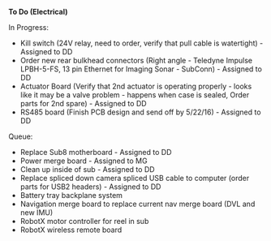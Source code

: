 **To Do (Electrical)**

In Progress:

* Kill switch (24V relay, need to order, verify that pull cable is watertight) - Assigned to DD
* Order new rear bulkhead connectors (Right angle - Teledyne Impulse LPBH-5-FS, 13 pin Ethernet for Imaging Sonar - SubConn) - Assigned to DD
* Actuator Board (Verify that 2nd actuator is operating properly - looks like it may be a valve problem - happens when case is sealed, Order parts for 2nd spare) - Assigned to DD
* RS485 board (Finish PCB design and send off by 5/22/16) - Assigned to DD

Queue:

* Replace Sub8 motherboard - Assigned to DD
* Power merge board - Assigned to MG
* Clean up inside of sub - Assigned to DD
* Replace spliced down camera spliced USB cable to computer (order parts for USB2 headers) - Assigned to DD
* Battery tray backplane system
* Navigation merge board to replace current nav merge board (DVL and new IMU)
* RobotX motor controller for reel in sub
* RobotX wireless remote board